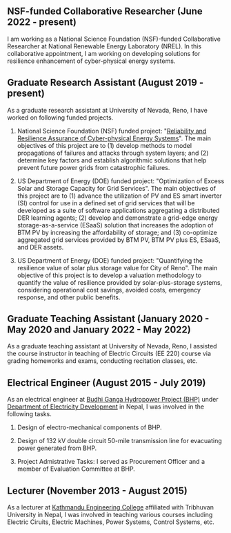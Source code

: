 

## NSF-funded Collaborative Researcher (June 2022 - present)
I am working as a National Science Foundation (NSF)-funded Collaborative Researcher at National Renewable Energy Laboratory (NREL). In this collaborative appointment, I am working on developing solutions for resilience enhancement of cyber-physical energy systems.

## Graduate Research Assistant (August 2019 - present)
As a graduate research assistant at University of Nevada, Reno, I have worked on following funded projects.

1. National Science Foundation (NSF) funded project: "[Reliability and Resilience Assurance of Cyber-physical Energy Systems](https://www.nsf.gov/awardsearch/showAward?AWD_ID=1847578&HistoricalAwards=false)". 
The main objectives of this project are to (1) develop methods to model propagations of failures and attacks through system layers; and (2) determine key factors and establish algorithmic solutions that help prevent future power grids from catastrophic failures.

2. US Department of Energy (DOE) funded project: "Optimization of Excess Solar and Storage Capacity for Grid Services". The main objectives of this project are to (1) advance the utilization of PV and ES smart inverter (SI) control for use in a defined set of grid services that will be developed as a suite of software applications aggregating a distributed DER learning agents; (2) develop and demonstrate a grid-edge energy storage-as-a-service (ESaaS) solution that increases the adoption of BTM PV by increasing the affordability of storage; and (3) co-optimize aggregated grid services provided by BTM PV, BTM PV plus ES, ESaaS, and DER assets.

3. US Department of Energy (DOE) funded project: "Quantifying the resilience value of solar plus storage value for City of Reno". 
The main objective of this project is to develop a valuation methodology to quantify the value of resilience provided by solar-plus-storage systems, considering operational cost savings, avoided costs, emergency response, and other public benefits.

## Graduate Teaching Assistant (January 2020 - May 2020 and January 2022 - May 2022)
As a graduate teaching assistant at University of Nevada, Reno, I assisted the course instructor in teaching of Electric Circuits (EE 220) course via grading homeworks and exams, conducting recitation classes, etc.

## Electrical Engineer (August 2015 - July 2019)
As an electrical engineer at [Budhi Ganga Hydropower Project (BHP)](https://bhp.gov.np/) under [Department of Electricity Development](https://www.doed.gov.np/) in Nepal, I was involved in the following tasks.

1. Design of electro-mechanical components of BHP.

2. Design of 132 kV double circuit 50-mile transmission line for evacuating power generated from BHP.

3. Project Admistrative Tasks: I served as Procurement Officer and a member of Evaluation Committee at BHP.

## Lecturer (November 2013 - August 2015)
As a lecturer at [Kathmandu Engineering College](https://www.kecktm.edu.np/) affiliated with Tribhuvan University in Nepal, I was involved in teaching various courses including Electric Ciruits, Electric Machines, Power Systems, Control Systems, etc.

